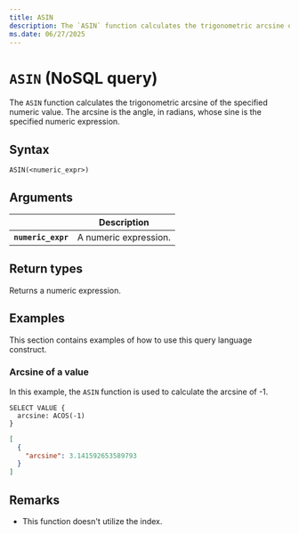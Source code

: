 ```yaml
---
title: ASIN
description: The `ASIN` function calculates the trigonometric arcsine of the specified numeric value. The arcsine is the angle, in radians, whose sine is the specified numeric expression.
ms.date: 06/27/2025
---
```


# `ASIN` (NoSQL query)

The `ASIN` function calculates the trigonometric arcsine of the specified numeric value. The arcsine is the angle, in radians, whose sine is the specified numeric expression.

## Syntax

```nosql
ASIN(<numeric_expr>)
```

## Arguments

| | Description |
| --- | --- |
| **`numeric_expr`** | A numeric expression. |

## Return types

Returns a numeric expression.

## Examples

This section contains examples of how to use this query language construct.

### Arcsine of a value

In this example, the `ASIN` function is used to calculate the arcsine of -1.

```nosql
SELECT VALUE {
  arcsine: ACOS(-1)
}
```

```json
[
  {
    "arcsine": 3.141592653589793
  }
]
```

## Remarks

- This function doesn't utilize the index.
